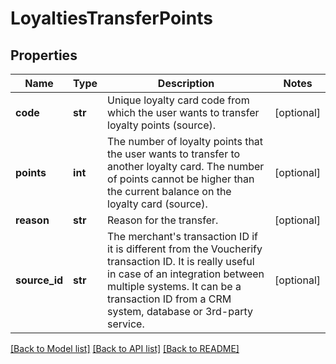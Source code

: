# LoyaltiesTransferPoints


## Properties

Name | Type | Description | Notes
------------ | ------------- | ------------- | -------------
**code** | **str** | Unique loyalty card code from which the user wants to transfer loyalty points (source). | [optional] 
**points** | **int** | The number of loyalty points that the user wants to transfer to another loyalty card. The number of points cannot be higher than the current balance on the loyalty card (source). | [optional] 
**reason** | **str** | Reason for the transfer. | [optional] 
**source_id** | **str** | The merchant&#39;s transaction ID if it is different from the Voucherify transaction ID. It is really useful in case of an integration between multiple systems. It can be a transaction ID from a CRM system, database or 3rd-party service. | [optional] 

[[Back to Model list]](../README.md#documentation-for-models) [[Back to API list]](../README.md#documentation-for-api-endpoints) [[Back to README]](../README.md)


